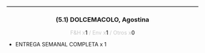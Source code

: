 <hr style='border:1px solid rgb(200,200,200)'>
<div style='page-break-inside: avoid'>

<div style='text-align:center'>

<h3> (5.1) DOLCEMACOLO, <span class='grey'>Agostina</span></h3>

<p  style='color:rgb(200,200,200)'>F&H x<span  style='color:black'>1</span> / Env x<span  style='color:black'>1</span> / Otros x<span  style='color:black'>0</span></p>
</div>

<ul>
<li class='li-horizontal'> ENTREGA SEMANAL COMPLETA x 1</li>
</ul>
</div>

